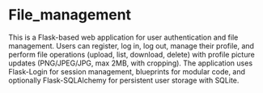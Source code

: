 # File_management
This is a Flask-based web application for user authentication and file management. Users can register, log in, log out, manage their profile, and perform file operations (upload, list, download, delete) with profile picture updates (PNG/JPEG/JPG, max 2MB, with cropping). The application uses Flask-Login for session management, blueprints for modular code, and optionally Flask-SQLAlchemy for persistent user storage with SQLite.

